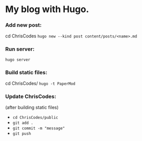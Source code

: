 # My blog with Hugo.

### Add new post:
cd ChrisCodes
`hugo new --kind post content/posts/<name>.md`

### Run server:
`hugo server`

### Build static files:
cd ChrisCodes/
`hugo -t PaperMod`

### Update ChrisCodes:
(after building static files)
- `cd ChrisCodes/public` 
- `git add .`
- `git commit -m "message"`
- `git push`